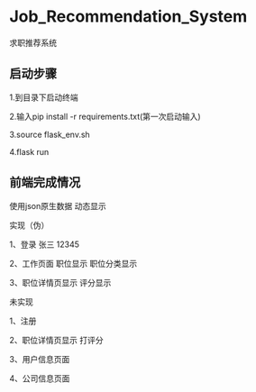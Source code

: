 # Job_Recommendation_System
求职推荐系统



## 启动步骤

1.到目录下启动终端

2.输入pip install -r requirements.txt(第一次启动输入)

3.source flask_env.sh

4.flask run

## 前端完成情况

使用json原生数据 动态显示 

实现（伪）

1、登录 张三 12345

2、工作页面 职位显示 职位分类显示

3、职位详情页显示 评分显示 

未实现

1、注册

2、职位详情页显示 打评分

3、用户信息页面

4、公司信息页面
